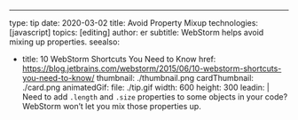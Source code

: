 ---
type: tip
date: 2020-03-02
title: Avoid Property Mixup
technologies: [javascript]
topics: [editing]
author: er
subtitle: WebStorm helps avoid mixing up properties.
seealso:
- title: 10 WebStorm Shortcuts You Need to Know
  href: https://blog.jetbrains.com/webstorm/2015/06/10-webstorm-shortcuts-you-need-to-know/
thumbnail: ./thumbnail.png
cardThumbnail: ./card.png
animatedGif:
  file: ./tip.gif
  width: 600
  height: 300
leadin: |
  Need to add `.length` and `.size` properties to some objects in your code? WebStorm 
  won’t let you mix those properties up. 
